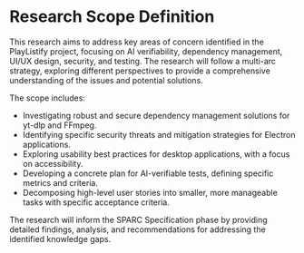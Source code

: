 # Research Scope Definition

This research aims to address key areas of concern identified in the PlayListify project, focusing on AI verifiability, dependency management, UI/UX design, security, and testing. The research will follow a multi-arc strategy, exploring different perspectives to provide a comprehensive understanding of the issues and potential solutions.

The scope includes:

*   Investigating robust and secure dependency management solutions for yt-dlp and FFmpeg.
*   Identifying specific security threats and mitigation strategies for Electron applications.
*   Exploring usability best practices for desktop applications, with a focus on accessibility.
*   Developing a concrete plan for AI-verifiable tests, defining specific metrics and criteria.
*   Decomposing high-level user stories into smaller, more manageable tasks with specific acceptance criteria.

The research will inform the SPARC Specification phase by providing detailed findings, analysis, and recommendations for addressing the identified knowledge gaps.